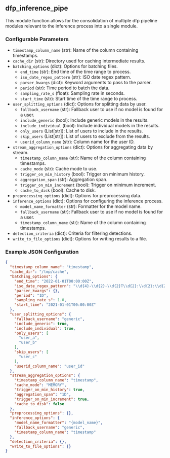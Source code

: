 <!--
SPDX-FileCopyrightText: Copyright (c) 2022-2023, NVIDIA CORPORATION & AFFILIATES. All rights reserved.
SPDX-License-Identifier: Apache-2.0

Licensed under the Apache License, Version 2.0 (the "License");
you may not use this file except in compliance with the License.
You may obtain a copy of the License at

http://www.apache.org/licenses/LICENSE-2.0

Unless required by applicable law or agreed to in writing, software
distributed under the License is distributed on an "AS IS" BASIS,
WITHOUT WARRANTIES OR CONDITIONS OF ANY KIND, either express or implied.
See the License for the specific language governing permissions and
limitations under the License.
-->

## dfp_inference_pipe

This module function allows for the consolidation of multiple dfp pipeline modules relevant to the inference process
into a single module.

### Configurable Parameters

- `timestamp_column_name` (str): Name of the column containing timestamps.
- `cache_dir` (str): Directory used for caching intermediate results.
- `batching_options` (dict): Options for batching files.
    - `end_time` (str): End time of the time range to process.
    - `iso_date_regex_pattern` (str): ISO date regex pattern.
    - `parser_kwargs` (dict): Keyword arguments to pass to the parser.
    - `period` (str): Time period to batch the data.
    - `sampling_rate_s` (float): Sampling rate in seconds.
    - `start_time` (str): Start time of the time range to process.
- `user_splitting_options` (dict): Options for splitting data by user.
    - `fallback_username` (str): Fallback user to use if no model is found for a user.
    - `include_generic` (bool): Include generic models in the results.
    - `include_individual` (bool): Include individual models in the results.
    - `only_users` (List[str]): List of users to include in the results.
    - `skip_users` (List[str]): List of users to exclude from the results.
    - `userid_column_name` (str): Column name for the user ID.
- `stream_aggregation_options` (dict): Options for aggregating data by stream.
    - `timestamp_column_name` (str): Name of the column containing timestamps.
    - `cache_mode` (str): Cache mode to use.
    - `trigger_on_min_history` (bool): Trigger on minimum history.
    - `aggregation_span` (str): Aggregation span.
    - `trigger_on_min_increment` (bool): Trigger on minimum increment.
    - `cache_to_disk` (bool): Cache to disk.
- `preprocessing_options` (dict): Options for preprocessing data.
- `inference_options` (dict): Options for configuring the inference process.
    - `model_name_formatter` (str): Formatter for the model name.
    - `fallback_username` (str): Fallback user to use if no model is found for a user.
    - `timestamp_column_name` (str): Name of the column containing timestamps.
- `detection_criteria` (dict): Criteria for filtering detections.
- `write_to_file_options` (dict): Options for writing results to a file.

### Example JSON Configuration

```json
{
  "timestamp_column_name": "timestamp",
  "cache_dir": "/tmp/cache",
  "batching_options": {
    "end_time": "2022-01-01T00:00:00Z",
    "iso_date_regex_pattern": "\\d{4}-\\d{2}-\\d{2}T\\d{2}:\\d{2}:\\d{2}Z",
    "parser_kwargs": {},
    "period": "1D",
    "sampling_rate_s": 1.0,
    "start_time": "2021-01-01T00:00:00Z"
  },
  "user_splitting_options": {
    "fallback_username": "generic",
    "include_generic": true,
    "include_individual": true,
    "only_users": [
      "user_a",
      "user_b"
    ],
    "skip_users": [
      "user_c"
    ],
    "userid_column_name": "user_id"
  },
  "stream_aggregation_options": {
    "timestamp_column_name": "timestamp",
    "cache_mode": "MEMORY",
    "trigger_on_min_history": true,
    "aggregation_span": "1D",
    "trigger_on_min_increment": true,
    "cache_to_disk": false
  },
  "preprocessing_options": {},
  "inference_options": {
    "model_name_formatter": "{model_name}",
    "fallback_username": "generic",
    "timestamp_column_name": "timestamp"
  },
  "detection_criteria": {},
  "write_to_file_options": {}
}
```